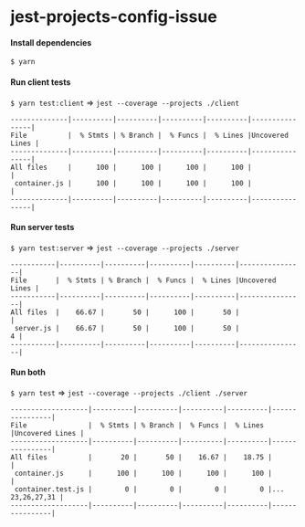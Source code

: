 # jest-projects-config-issue

#### Install dependencies
`$ yarn`

#### Run client tests
`$ yarn test:client` => `jest --coverage --projects ./client`

```
--------------|----------|----------|----------|----------|----------------|
File          |  % Stmts | % Branch |  % Funcs |  % Lines |Uncovered Lines |
--------------|----------|----------|----------|----------|----------------|
All files     |      100 |      100 |      100 |      100 |                |
 container.js |      100 |      100 |      100 |      100 |                |
--------------|----------|----------|----------|----------|----------------|
```

#### Run server tests
`$ yarn test:server` => `jest --coverage --projects ./server`

```
-----------|----------|----------|----------|----------|----------------|
File       |  % Stmts | % Branch |  % Funcs |  % Lines |Uncovered Lines |
-----------|----------|----------|----------|----------|----------------|
All files  |    66.67 |       50 |      100 |       50 |                |
 server.js |    66.67 |       50 |      100 |       50 |              4 |
-----------|----------|----------|----------|----------|----------------|
```

#### Run both
`$ yarn test` => `jest --coverage --projects ./client ./server`

```
-------------------|----------|----------|----------|----------|----------------|
File               |  % Stmts | % Branch |  % Funcs |  % Lines |Uncovered Lines |
-------------------|----------|----------|----------|----------|----------------|
All files          |       20 |       50 |    16.67 |    18.75 |                |
 container.js      |      100 |      100 |      100 |      100 |                |
 container.test.js |        0 |        0 |        0 |        0 |... 23,26,27,31 |
-------------------|----------|----------|----------|----------|----------------|
```
